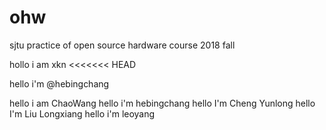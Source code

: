# ohw
sjtu practice of open source hardware course 2018 fall

hollo i am xkn
<<<<<<< HEAD

hello i'm @hebingchang

hello i am ChaoWang
hello i'm hebingchang
hello I'm Cheng Yunlong
hello I'm Liu Longxiang
hello i'm leoyang
